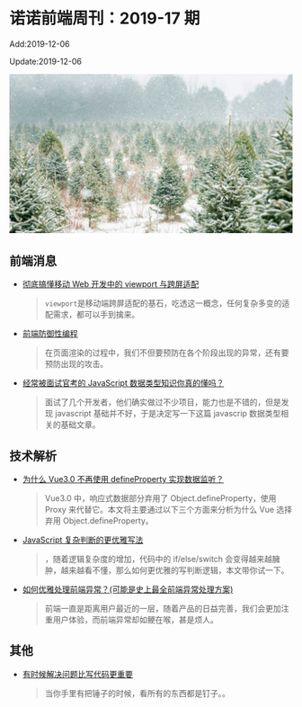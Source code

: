 <!--
 * @Description: weekly-17
 * @Author: zoeblow
 * @Email: wangfuyuan@nnuo.com
 * @Date: 2019-12-06 15:47:30
 * @LastEditors: zoeblow
 * @LastEditTime: 2019-12-06 16:32:40
 * @FilePath: \nuofe-weekly\2019\weekly-17.md
 -->

# 诺诺前端周刊：2019-17 期

Add:2019-12-06

Update:2019-12-06

![201917](../images/2019/201917.jpg)

## 前端消息

- [彻底搞懂移动 Web 开发中的 viewport 与跨屏适配](https://mp.weixin.qq.com/s/1_tUapqVk8QSiQWL6A4EFQ)

  > `viewport`是移动端跨屏适配的基石，吃透这一概念，任何复杂多变的适配需求，都可以手到擒来。

- [前端防御性编程](https://juejin.im/post/5de91d0f51882512400acafd)

  > 在页面渲染的过程中，我们不但要预防在各个阶段出现的异常，还有要预防出现的攻击。

- [经常被面试官考的 JavaScript 数据类型知识你真的懂吗？](https://mp.weixin.qq.com/s/_THIZY4KTa1IlVb4k9qbJg)

  > 面试了几个开发者，他们确实做过不少项目，能力也是不错的，但是发现 javascript 基础并不好，于是决定写一下这篇 javascrip 数据类型相关的基础文章。

## 技术解析

- [为什么 Vue3.0 不再使用 defineProperty 实现数据监听？](https://mp.weixin.qq.com/s/O8iL4o8oPpqTm4URRveOIA)

  > Vue3.0 中，响应式数据部分弃用了 Object.defineProperty，使用 Proxy 来代替它。本文将主要通过以下三个方面来分析为什么 Vue 选择弃用 Object.defineProperty。

- [JavaScript 复杂判断的更优雅写法](https://juejin.im/post/5bdfef86e51d453bf8051bf8)

  > ，随着逻辑复杂度的增加，代码中的 if/else/switch 会变得越来越臃肿，越来越看不懂，那么如何更优雅的写判断逻辑，本文带你试一下。

- [如何优雅处理前端异常？(可能是史上最全前端异常处理方案)](https://mp.weixin.qq.com/s/tuNMu9gpb237uSzdF7Eyww)

  > 前端一直是距离用户最近的一层，随着产品的日益完善，我们会更加注重用户体验，而前端异常却如鲠在喉，甚是烦人。

<!-- ## 业界新闻

- [TypeScript 3.7 Beta 版发布](https://juejin.im/post/5db2537d6fb9a0208b11f94f)

  > 我们很高兴发布 TypeScript 3.7 Beta 版，它包含了 TypeScript 3.7 版本的所有功能。从现在到最后发布之前，我们将修复错误并进一步提高它的性能和稳定性。 -->

## 其他

- [有时候解决问题比写代码更重要](https://mp.weixin.qq.com/s/J1HkrwN7ALyO_XxYo0sheg)

  > 当你手里有把锤子的时候，看所有的东西都是钉子。。
